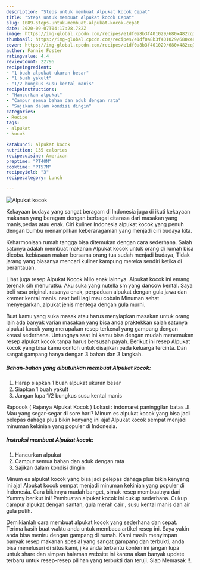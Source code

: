 ```yaml
---
description: "Steps untuk membuat Alpukat kocok Cepat"
title: "Steps untuk membuat Alpukat kocok Cepat"
slug: 1089-steps-untuk-membuat-alpukat-kocok-cepat
date: 2020-09-07T04:17:28.782Z
image: https://img-global.cpcdn.com/recipes/e1df0a8b3f401029/680x482cq70/alpukat-kocok-foto-resep-utama.jpg
thumbnail: https://img-global.cpcdn.com/recipes/e1df0a8b3f401029/680x482cq70/alpukat-kocok-foto-resep-utama.jpg
cover: https://img-global.cpcdn.com/recipes/e1df0a8b3f401029/680x482cq70/alpukat-kocok-foto-resep-utama.jpg
author: Fannie Foster
ratingvalue: 4.4
reviewcount: 22796
recipeingredient:
- "1 buah alpukat ukuran besar"
- "1 buah yakult"
- "1/2 bungkus susu kental manis"
recipeinstructions:
- "Hancurkan alpukat"
- "Campur semua bahan dan aduk dengan rata"
- "Sajikan dalam kondisi dingin"
categories:
- Recipe
tags:
- alpukat
- kocok

katakunci: alpukat kocok 
nutrition: 135 calories
recipecuisine: American
preptime: "PT40M"
cooktime: "PT57M"
recipeyield: "3"
recipecategory: Lunch

---
```



![Alpukat kocok](https://img-global.cpcdn.com/recipes/e1df0a8b3f401029/680x482cq70/alpukat-kocok-foto-resep-utama.jpg)

Kekayaan budaya yang sangat beragam di Indonesia juga di ikuti kekayaan makanan yang beragam dengan berbagai citarasa dari masakan yang manis,pedas atau enak. Ciri kuliner Indonesia alpukat kocok yang penuh dengan bumbu menampilkan keberaragaman yang menjadi ciri budaya kita.


Keharmonisan rumah tangga bisa ditemukan dengan cara sederhana. Salah satunya adalah membuat makanan Alpukat kocok untuk orang di rumah bisa dicoba. kebiasaan makan bersama orang tua sudah menjadi budaya, Tidak jarang yang biasanya mencari kuliner kampung mereka sendiri ketika di perantauan.

Lihat juga resep Alpukat Kocok Milo enak lainnya. Alpukat kocok ini emang terenak sih menurutku. Aku suka yang nutella sm yang dancow kental. Saya beli rasa original. rasanya enak, perpaduan alpukat dengan gula jawa dan kremer kental manis. next beli lagi mau cobain Minuman sehat menyegarkan,,alpukat jenis mentega dengan gula murni.

Buat kamu yang suka masak atau harus menyiapkan masakan untuk orang lain ada banyak varian masakan yang bisa anda praktekkan salah satunya alpukat kocok yang merupakan resep terkenal yang gampang dengan kreasi sederhana. Untungnya saat ini kamu bisa dengan mudah menemukan resep alpukat kocok tanpa harus bersusah payah.
Berikut ini resep Alpukat kocok yang bisa kamu contoh untuk disajikan pada keluarga tercinta. Dan sangat gampang hanya dengan 3 bahan dan 3 langkah.


<!--inarticleads1-->

##### Bahan-bahan yang dibutuhkan membuat Alpukat kocok:

1. Harap siapkan 1 buah alpukat ukuran besar
1. Siapkan 1 buah yakult
1. Jangan lupa 1/2 bungkus susu kental manis


Rapocok ( Rajanya Alpukat Kocok ) Lokasi : indomaret paninggilan batas Jl. Mau yang segar-segar di sore hari? Minum es alpukat kocok yang bisa jadi pelepas dahaga plus bikin kenyang ini aja! Alpukat kocok sempat menjadi minuman kekinian yang populer di Indonesia. 

<!--inarticleads2-->

##### Instruksi membuat  Alpukat kocok:

1. Hancurkan alpukat
1. Campur semua bahan dan aduk dengan rata
1. Sajikan dalam kondisi dingin


Minum es alpukat kocok yang bisa jadi pelepas dahaga plus bikin kenyang ini aja! Alpukat kocok sempat menjadi minuman kekinian yang populer di Indonesia. Cara bikinnya mudah banget, simak resep membuatnya dari Yummy berikut ini! Pembuatan alpukat kocok ini cukup sederhana. Cukup campur alpukat dengan santan, gula merah cair , susu kental manis dan air gula putih. 

Demikianlah cara membuat alpukat kocok yang sederhana dan cepat. Terima kasih buat waktu anda untuk membaca artikel resep ini. Saya yakin anda bisa meniru dengan gampang di rumah. Kami masih menyimpan banyak resep makanan spesial yang sangat gampang dan terbukti, anda bisa menelusuri di situs kami, jika anda terbantu konten ini jangan lupa untuk share dan simpan halaman website ini karena akan banyak update terbaru untuk resep-resep pilihan yang terbukti dan teruji. Siap Memasak !!. 
